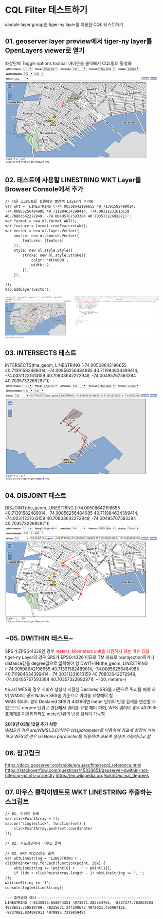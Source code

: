# CQL Filter 테스트하기
sample layer group인 tiger-ny layer를 이용한 CQL 테스트하기

## 01. geoserver layer preview에서 tiger-ny layer를 OpenLayers viewer로 열기
좌상단에 Toggle options toolbar 아이콘을 클릭해서 CQL필터 활성화  
<img src='screenshots/openlayers_cql_filter/01.PNG' />

## 02. 테스트에 사용할 LINESTRING WKT Layer를 Browser Console에서 추가
```
// 다음 스크립트를 실행하면 빨간색 Layer가 추가됨
var wkt = 'LINESTRING (-74.00508642196655 40.71391582489014, -74.00856256484985 40.711984634399414, -74.00311231613159 40.70803642272949, -74.00495767593384 40.70357322692871)';
var format = new ol.format.WKT();
var feature = format.readFeature(wkt);
var vector = new ol.layer.Vector({
    source: new ol.source.Vector({
        features: [feature]
    }),
    style: new ol.style.Style({
        stroke: new ol.style.Stroke({
            color: '#FF0000',
            width: 2
        }),
    }),

});
map.addLayer(vector);
```  
<img src='screenshots/openlayers_cql_filter/02.PNG' />

## 03. INTERSECTS 테스트
INTERSECTS(the_geom, LINESTRING (-74.00508642196655 40.71391582489014, -74.00856256484985 40.711984634399414, -74.00311231613159 40.70803642272949, -74.00495767593384 40.70357322692871))  
<img src='screenshots/openlayers_cql_filter/03.PNG' />

## 04. DISJOINT 테스트
DISJOINT(the_geom, LINESTRING (-74.00508642196655 40.71391582489014, -74.00856256484985 40.711984634399414, -74.00311231613159 40.70803642272949, -74.00495767593384 40.70357322692871))  
<img src='screenshots/openlayers_cql_filter/04.PNG' />

## ~05. DWITHIN 테스트~
SRS가 EPSG:4326인 경우 <span style="color:red">meters, kilometers unit을 지원하지 않는 이슈 있음</span>  
tiger-ny Layer의 경우 SRS가 EPSG:4326 이므로 TM 좌표로 reprojection하거나 distance값을 degree값으로 입력해야 함
DWITHIN(the_geom, LINESTRING (-74.00508642196655 40.71391582489014, -74.00856256484985 40.711984634399414, -74.00311231613159 40.70803642272949, -74.00495767593384 40.70357322692871), ~100, meters~)  

따라서 WFS의 경우 서비스 생성시 지정한 Declared SRS를 기준으로 쿼리를 해야 하며 WMS의 경우 Native SRS를 기준으로 쿼리를 요청해야 함  
WMS 쿼리의 경우 Declared SRS가 4326이면 meter 단위의 반경 검색을 연산할 수 없으므로 degree 단위로 변환해서 쿼리를 요청 해야 하며, WFS 쿼리의 경우 4326 좌표체계를 이용하더라도 meter단위의 반경 검색이 가능함  

**2019년 03월 12일 추가 사항**  
_WMS의 경우 srs(WMS1.3.0인경우 crs)parameter를 이용하여 좌표계 설정이 가능하고 WFS의 경우 srsName parameter를 이용하여 좌표계 설정이 가능하다고 함_

## 06. 참고링크
https://docs.geoserver.org/stable/en/user/filter/ecql_reference.html
https://stackoverflow.com/questions/45333651/geoserver-dwithin-not-filtering-points-correctly
https://en.wikipedia.org/wiki/Decimal_degrees

## 07. 마우스 클릭이벤트로 WKT LINESTRING 추출하는 스크립트
```
// 01. 이벤트 등록
var clickPointArray = [];
map.on('singleclick', function(evt) {
    clickPointArray.push(evt.coordinate)
});

// 02. 지도화면에서 마우스 클릭

// 03. WKT 라인스트링 출력
var wktLineString = 'LINESTRING (';
clickPointArray.forEach(function(point, idx) {
    wktLineString += (point[0] + ' ' + point[1]);
    if (idx < clickPointArray.length - 1) wktLineString += ', ';
});
wktLineString += ')';
console.log(wktLineString);

--- 출력결과 예시 ----------------------------------------------------
LINESTRING (-8235936.650044351 4973071.283554765, -8237377.783869203 4972651.350519709, -8235631.244200673 4972021.450967125, -8237062.834092911 4970885.722985949)
```
